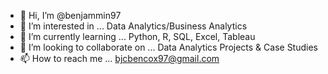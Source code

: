 - 👋 Hi, I’m @benjammin97
- 👀 I’m interested in ... Data Analytics/Business Analytics
- 🌱 I’m currently learning ... Python, R, SQL, Excel, Tableau
- 💞️ I’m looking to collaborate on ... Data Analytics Projects & Case Studies
- 📫 How to reach me ... bjcbencox97@gmail.com

